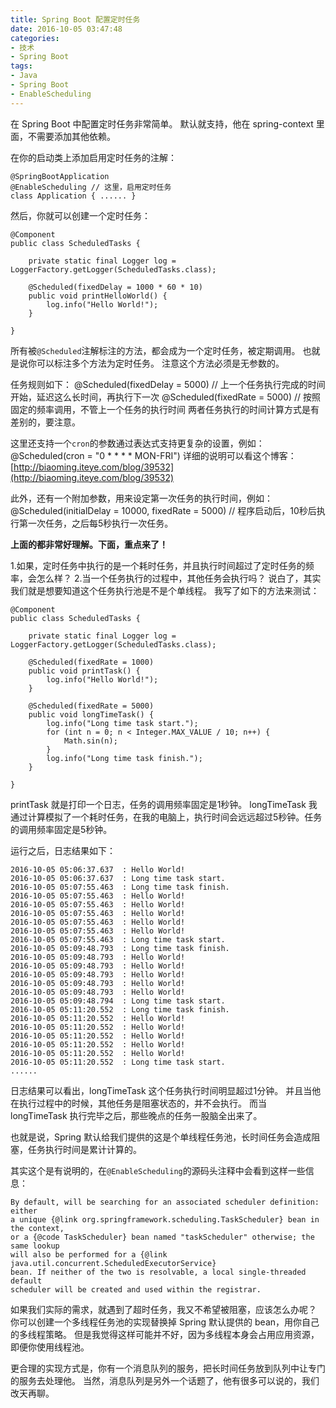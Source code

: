 ```yaml
---
title: Spring Boot 配置定时任务
date: 2016-10-05 03:47:48
categories:
- 技术
- Spring Boot
tags:
- Java
- Spring Boot
- EnableScheduling
---
```

在 Spring Boot 中配置定时任务非常简单。
默认就支持，他在 spring-context 里面，不需要添加其他依赖。

<!-- more -->

在你的启动类上添加启用定时任务的注解：

```
@SpringBootApplication
@EnableScheduling // 这里，启用定时任务
class Application { ...... }
```

然后，你就可以创建一个定时任务：

```
@Component
public class ScheduledTasks {

    private static final Logger log = LoggerFactory.getLogger(ScheduledTasks.class);

    @Scheduled(fixedDelay = 1000 * 60 * 10)
    public void printHelloWorld() {
        log.info("Hello World!");
    }

}
```

所有被`@Scheduled`注解标注的方法，都会成为一个定时任务，被定期调用。
也就是说你可以标注多个方法为定时任务。
注意这个方法必须是无参数的。

任务规则如下：
@Scheduled(fixedDelay = 5000) // 上一个任务执行完成的时间开始，延迟这么长时间，再执行下一次
@Scheduled(fixedRate = 5000)  // 按照固定的频率调用，不管上一个任务的执行时间
两者任务执行的时间计算方式是有差别的，要注意。

这里还支持一个`cron`的参数通过表达式支持更复杂的设置，例如：
@Scheduled(cron = "0 * * * * MON-FRI")
详细的说明可以看这个博客：[http://biaoming.iteye.com/blog/39532](http://biaoming.iteye.com/blog/39532)

此外，还有一个附加参数，用来设定第一次任务的执行时间，例如：
@Scheduled(initialDelay = 10000, fixedRate = 5000) // 程序启动后，10秒后执行第一次任务，之后每5秒执行一次任务。

**上面的都非常好理解。下面，重点来了！**

1.如果，定时任务中执行的是一个耗时任务，并且执行时间超过了定时任务的频率，会怎么样？
2.当一个任务执行的过程中，其他任务会执行吗？
说白了，其实我们就是想要知道这个任务执行池是不是个单线程。
我写了如下的方法来测试：

```
@Component
public class ScheduledTasks {

    private static final Logger log = LoggerFactory.getLogger(ScheduledTasks.class);

    @Scheduled(fixedRate = 1000)
    public void printTask() {
        log.info("Hello World!");
    }

    @Scheduled(fixedRate = 5000)
    public void longTimeTask() {
        log.info("Long time task start.");
        for (int n = 0; n < Integer.MAX_VALUE / 10; n++) {
            Math.sin(n);
        }
        log.info("Long time task finish.");
    }

}
```

printTask 就是打印一个日志，任务的调用频率固定是1秒钟。
longTimeTask 我通过计算模拟了一个耗时任务，在我的电脑上，执行时间会远远超过5秒钟。任务的调用频率固定是5秒钟。

运行之后，日志结果如下：

```
2016-10-05 05:06:37.637  : Hello World!
2016-10-05 05:06:37.637  : Long time task start.
2016-10-05 05:07:55.463  : Long time task finish.
2016-10-05 05:07:55.463  : Hello World!
2016-10-05 05:07:55.463  : Hello World!
2016-10-05 05:07:55.463  : Hello World!
2016-10-05 05:07:55.463  : Hello World!
2016-10-05 05:07:55.463  : Hello World!
2016-10-05 05:07:55.463  : Long time task start.
2016-10-05 05:09:48.793  : Long time task finish.
2016-10-05 05:09:48.793  : Hello World!
2016-10-05 05:09:48.793  : Hello World!
2016-10-05 05:09:48.793  : Hello World!
2016-10-05 05:09:48.793  : Hello World!
2016-10-05 05:09:48.793  : Hello World!
2016-10-05 05:09:48.794  : Long time task start.
2016-10-05 05:11:20.552  : Long time task finish.
2016-10-05 05:11:20.552  : Hello World!
2016-10-05 05:11:20.552  : Hello World!
2016-10-05 05:11:20.552  : Hello World!
2016-10-05 05:11:20.552  : Hello World!
2016-10-05 05:11:20.552  : Hello World!
2016-10-05 05:11:20.552  : Long time task start.
......
```

日志结果可以看出，longTimeTask 这个任务执行时间明显超过1分钟。
并且当他在执行过程中的时候，其他任务是阻塞状态的，并不会执行。
而当 longTimeTask 执行完毕之后，那些晚点的任务一股脑全出来了。

也就是说，Spring 默认给我们提供的这是个单线程任务池，长时间任务会造成阻塞，任务执行时间是累计计算的。

其实这个是有说明的，在`@EnableScheduling`的源码头注释中会看到这样一些信息：

```
By default, will be searching for an associated scheduler definition: either
a unique {@link org.springframework.scheduling.TaskScheduler} bean in the context,
or a {@code TaskScheduler} bean named "taskScheduler" otherwise; the same lookup
will also be performed for a {@link java.util.concurrent.ScheduledExecutorService}
bean. If neither of the two is resolvable, a local single-threaded default
scheduler will be created and used within the registrar.
```

如果我们实际的需求，就遇到了超时任务，我又不希望被阻塞，应该怎么办呢？
你可以创建一个多线程任务池的实现替换掉 Spring 默认提供的 bean，用你自己的多线程策略。
但是我觉得这样可能并不好，因为多线程本身会占用应用资源，即便你使用线程池。

更合理的实现方式是，你有一个消息队列的服务，把长时间任务放到队列中让专门的服务去处理他。
当然，消息队列是另外一个话题了，他有很多可以说的，我们改天再聊。
